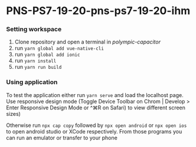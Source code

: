 # PNS-PS7-19-20-pns-ps7-19-20-ihm

### Setting workspace

1. Clone repository and open a terminal in *polympic-capacitor*
2. run ```yarn global add vue-native-cli```
3. run ```yarn global add ionic```
4. run ```yarn install```
5. run ```yarn run build```

### Using application

To test the application either run ```yarn serve``` and load the localhost page. Use responsive design mode (Toggle Device Toolbar on Chrom | Develop > Enter Responsive Design Mode or ^⌘R on Safari) to view different screen sizes)

Otherwise run ```npx cap copy``` followed by ```npx open android``` or ```npx open ios``` to open android studio or XCode respectively. From those programs you can run an emulator or transfer to your phone
